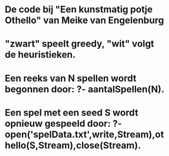 # De code bij "Een kunstmatig potje Othello" van Meike van Engelenburg 
# "zwart" speelt greedy, "wit" volgt de heuristieken.
# Een reeks van N spellen wordt begonnen door: ?- aantalSpellen(N).
# Een spel met een seed S wordt opnieuw gespeeld door: ?- open('spelData.txt',write,Stream),othello(S,Stream),close(Stream). 
